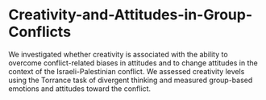 # Creativity-and-Attitudes-in-Group-Conflicts
We investigated whether creativity is associated with the ability to overcome conflict-related biases in attitudes and to change attitudes in the context of the Israeli-Palestinian conflict. We assessed creativity levels using the Torrance task of divergent thinking and measured group-based emotions and attitudes toward the conflict.
